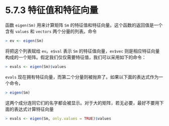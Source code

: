 # 5.7.3 特征值和特征向量

函数 `eigen(Sm)` 用来计算矩阵 `Sm` 的特征值和特征向量。这个函数的返回值是一个含有 `values` 和 `vectors` 两个分量的列表。命令

```R
> ev <- eigen(Sm)
```

将把这个列表赋给 `ev`。`e$val` 表示 `Sm` 的特征值向量，`ev$vec` 则是相应特征向量构成的一个矩阵。假定我们仅仅需要特征值，我们可以采用如下的命令：

```R
> evals <- eigen(Sm)$values
```

`evals` 现在拥有特征向量，而第二个分量则被抛弃了。如果以下面的表达式作为一个命令，

```R
> eigen(Sm)
```

这两个成分连同它们的名字都会被显示。对于大的矩阵，若无必要，最好不要用下面的表达式计算特征向量

```R
> evals <- eigen(Sm, only.values = TRUE)$values
```
